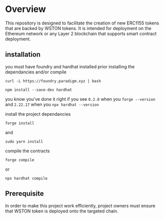 # Overview

This repository is designed to facilitate the creation of new ERC1155 tokens that are backed by WSTON tokens. It is intended for deployment on the Ethereum network or any Layer 2 blockchain that supports smart contract deployment.

## installation

you must have foundry and hardhat installed prior installing the dependancies and/or compile

```
curl -L https://foundry.paradigm.xyz | bash
```
```
npm install --save-dev hardhat
```

you know you've done it right if you see `0.2.0` when you `forge --version` and `2.22.17` when you `npx hardhat --version`

install the project dependancies 
```
forge install
```
and
```
sudo yarn install
``` 

compile the contracts
```
forge compile
```
or
```
npx hardhat compile
```


## Prerequisite

In order to make this project work efficiently, project owners must ensure that WSTON token is deployed onto the targeted chain. 
